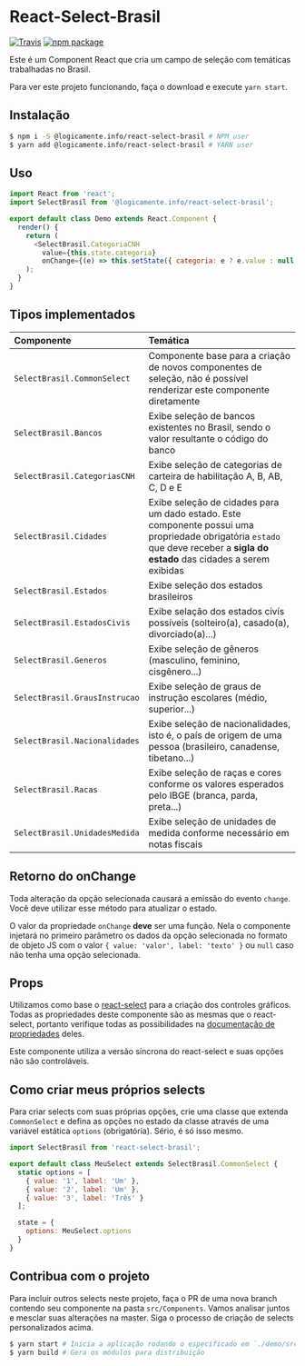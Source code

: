 # React-Select-Brasil

[![Travis][build-badge]][build]
[![npm package][npm-badge]][npm]

Este é um Component React que cria um campo de seleção com temáticas trabalhadas no Brasil.

Para ver este projeto funcionando, faça o download e execute `yarn start`.

## Instalação

```bash
$ npm i -S @logicamente.info/react-select-brasil # NPM user
$ yarn add @logicamente.info/react-select-brasil # YARN user
```

## Uso

```js
import React from 'react';
import SelectBrasil from '@logicamente.info/react-select-brasil';

export default class Demo extends React.Component {
  render() {
    return (
      <SelectBrasil.CategoriaCNH
        value={this.state.categoria}
        onChange={(e) => this.setState({ categoria: e ? e.value : null })}>
    );
  }
}
```

## Tipos implementados

| Componente | Temática |
| :-- | :-- |
| `SelectBrasil.CommonSelect` | Componente base para a criação de novos componentes de seleção, não é possível renderizar este componente diretamente |
| `SelectBrasil.Bancos` | Exibe seleção de bancos existentes no Brasil, sendo o valor resultante o código do banco |
| `SelectBrasil.CategoriasCNH` | Exibe seleção de categorias de carteira de habilitação A, B, AB, C, D e E |
| `SelectBrasil.Cidades` | Exibe seleção de cidades para um dado estado. Este componente possui uma propriedade obrigatória `estado` que deve receber a **sigla do estado** das cidades a serem exibidas |
| `SelectBrasil.Estados` | Exibe seleção dos estados brasileiros |
| `SelectBrasil.EstadosCivis` | Exibe selação dos estados civís possíveis (solteiro(a), casado(a), divorciado(a)...) |
| `SelectBrasil.Generos` | Exibe seleção de gêneros (masculino, feminino, cisgênero...) |
| `SelectBrasil.GrausInstrucao` | Exibe seleção de graus de instrução escolares (médio, superior...) |
| `SelectBrasil.Nacionalidades` | Exibe seleção de nacionalidades, isto é, o país de origem de uma pessoa (brasileiro, canadense, tibetano...) |
| `SelectBrasil.Racas` | Exibe seleção de raças e cores conforme os valores esperados pelo IBGE (branca, parda, preta...) |
| `SelectBrasil.UnidadesMedida` | Exibe seleção de unidades de medida conforme necessário em notas fiscais |


## Retorno do onChange

Toda alteração da opção selecionada causará a emissão do evento `change`. Você deve utilizar esse método para atualizar o estado.

O valor da propriedade `onChange` **deve** ser uma função. Nela o componente injetará no primeiro parâmetro os dados da opção selecionada no formato de objeto JS com o valor `{ value: 'valor', label: 'texto' }` ou `null` caso não tenha uma opção selecionada.

## Props

Utilizamos como base o [react-select][react-select] para a criação dos controles gráficos. Todas as propriedades deste componente são as mesmas que o react-select, portanto verifique todas as possibilidades na [documentação de propriedades][react-select-props] deles.

Este componente utiliza a versão síncrona do react-select e suas opções não são controláveis.

## Como criar meus próprios selects

Para criar selects com suas próprias opções, crie uma classe que extenda `CommonSelect` e defina as opções no estado da classe através de uma variável estática `options` (obrigatória). Sério, é só isso mesmo.

```js
import SelectBrasil from 'react-select-brasil';

export default class MeuSelect extends SelectBrasil.CommonSelect {
  static options = [
    { value: '1', label: 'Um' },
    { value: '2', label: 'Um' },
    { value: '3', label: 'Três' }
  ];

  state = {
    options: MeuSelect.options
  }
}
```

## Contribua com o projeto

Para incluir outros selects neste projeto, faça o PR de uma nova branch contendo seu componente na pasta `src/Components`. Vamos analisar juntos e mesclar suas alterações na master. Siga o processo de criação de selects personalizados acima.

```bash
$ yarn start # Inicia a aplicação rodando o especificado em `./demo/src/index.js`
$ yarn build # Gera os módulos para distribuição
```

[build-badge]: https://img.shields.io/travis/logicamenteinfo/react-select-brasil/master.png?style=flat-square
[build]: https://travis-ci.org/logicamenteinfo/react-select-brasil

[npm-badge]: https://img.shields.io/npm/v/@logicamente.info/react-select-brasil.png?style=flat-square
[npm]: https://www.npmjs.org/@logicamente.info/react-select-brasil

[react-select]: https://react-select.com
[react-select-props]: https://react-select.com/props